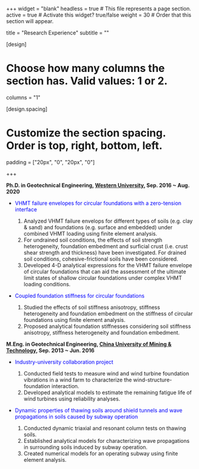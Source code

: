 +++
widget = "blank"
headless = true  # This file represents a page section.
active = true  # Activate this widget? true/false
weight = 30  # Order that this section will appear.

title = "Research Experience"
subtitle = ""

[design]
  # Choose how many columns the section has. Valid values: 1 or 2.
  columns = "1"

[design.spacing]
  # Customize the section spacing. Order is top, right, bottom, left.
  padding = ["20px", "0", "20px", "0"]

+++


**Ph.D. in Geotechnical Engineering, [Western University](https://www.eng.uwo.ca/grc/), Sep. 2016 ~ Aug. 2020**

* <span style="color:blue">VHMT failure envelopes for circular foundations with a zero-tension interface</span>
    1. Analyzed VHMT failure envelops for different types of soils (e.g. clay & sand) and foundations (e.g. surface and embedded) under combined VHMT loading using finite element analysis.
    2. For undrained soil conditions, the effects of soil strength heterogeneity, foundation embedment and surficial crust (i.e. crust shear strength and thickness) have been investigated. For drained soil conditions, cohesive-frictional soils have been considered.
    3. Developed 4-D analytical expressions for the VHMT failure envelope of circular foundations that can aid the assessment of the ultimate limit states of shallow circular foundations under complex VHMT loading conditions.

* <span style="color:blue">Coupled foundation stiffness for circular foundations</span>
    1. Studied the effects of soil stiffness anisotropy, stiffness heterogeneity and foundation embedment on the stiffness of circular foundations using finite element analysis.
    2. Proposed analytical foundation stiffnesses considering soil stiffness anisotropy, stiffness heterogeneity and foundation embedment.


**M.Eng. in Geotechnical Engineering, [China University of Mining & Technology](http://www.cumt.edu.cn/), Sep. 2013 ~ Jun. 2016**

* <span style="color:blue">Industry-university collaboration project</span>
    1. Conducted field tests to measure wind and wind turbine foundation vibrations in a wind farm to characterize the wind-structure-foundation interaction.
    2. Developed analytical models to estimate the remaining fatigue life of wind turbines using reliability analyses.

* <span style="color:blue">Dynamic properties of thawing soils around shield tunnels and wave propagations in soils caused by subway operation</span>
    1. Conducted dynamic triaxial and resonant column tests on thawing soils.
    2. Established analytical models for characterizing wave propagations in surrounding soils induced by subway operation.
    3. Created numerical models for an operating subway using finite element analysis.


